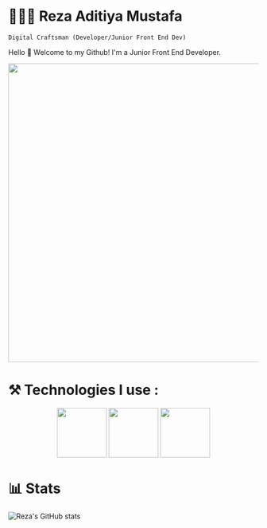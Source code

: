 # 👨🏻‍💻  Reza Aditiya Mustafa

`Digital Craftsman (Developer/Junior Front End Dev)`

Hello 👋 Welcome to my Github! I'm a Junior Front End Developer. 

<p align='center'>
<img src="https://media.giphy.com/media/3oz8xsaLjLVqVXr3tS/giphy.gif" width="600">
</p>


# ⚒ Technologies I use :
<p align="center">
<img src="https://media.giphy.com/media/ln7z2eWriiQAllfVcn/giphy.gif" width="100" height="100">
<img src="https://media.giphy.com/media/eNAsjO55tPbgaor7ma/giphy.gif" width="100" height="100">
<img src="https://media.giphy.com/media/du3J3cXyzhj75IOgvA/giphy.gif" width="100" height="100">
</p>

#

# 📊 Stats
![Reza's GitHub stats](https://github-readme-stats.vercel.app/api?username=xenturion111&show_icons=true&theme=github_dark)
